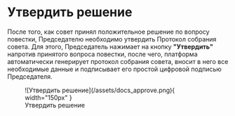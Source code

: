 # Утвердить решение
После того, как совет принял положительное решение по вопросу повестки, Председателю необходимо утвердить Протокол собрания совета. Для этого, Председатель нажимает на кнопку **"Утвердить"** напротив принятого вопроса повестки, после чего, платформа автоматически генерирует протокол собрания совета, вносит в него все необходимые данные и подписывает его простой цифровой подписью Председателя. 

<figure markdown="span">
  ![Утвердить решение](/assets/docs_approve.png){ width="150px" }
  <figcaption>Утвердить решение</figcaption>
</figure>